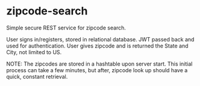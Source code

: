 # zipcode-search
Simple secure REST service for zipcode search.

User signs in/registers, stored in relational database.
JWT passed back and used for authentication.
User gives zipcode and is returned the State and City, not limited to US.

NOTE: The zipcodes are stored in a hashtable upon server start. This initial process can take a few minutes, but after, zipcode look up should have a quick, constant retrieval.



